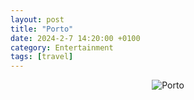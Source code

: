 ```yaml
---
layout: post
title: "Porto"
date: 2024-2-7 14:20:00 +0100
category: Entertainment
tags: [travel]
---
```

<center>
    <img src="/images/2024/2/porto.png" alt="Porto" class="image-single" />
</center>
